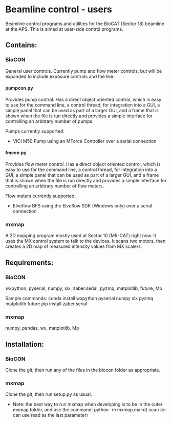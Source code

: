 # Beamline control - users
Beamline control programs and utilities for the BioCAT (Sector 18) beamline at the APS.
This is aimed at user-side control programs.


## Contains:

### BioCON

General user controls. Currently pump and flow meter controls, but will
be expanded to include exposure controls and the like.

#### pumpcon.py

Provides pump control. Has a direct object oriented control, which is easy to use
for the command line, a control thread, for integration into a GUI, a simple panel
that can be used as part of a larger GUI, and a frame that is shown when the
file is run directly and provides a simple interface for controlling an arbitrary
number of pumps.

Pumps currently supported:

*   VICI M50 Pump using an MForce Controller over a serial connection


#### fmcon.py

Provides flow meter control. Has a direct object oriented control, which is easy to use
for the command line, a control thread, for integration into a GUI, a simple panel
that can be used as part of a larger GUI, and a frame that is shown when the
file is run directly and provides a simple interface for controlling an arbitrary
number of flow meters.

Flow meters currently supported:

*   Elveflow BFS using the Elveflow SDK (Windows only) over a serial connection

### mxmap

A 2D mapping program mostly used at Sector 10 (MR-CAT) right now. It uses
the MX control system to talk to the devices. It scans two motors, then creates a
2D map of measured intensity values from MX scalers.


## Requirements:

### BioCON

wxpython, pyserial, numpy, six, zaber.serial, pyzmq, matplotlib, future, Mp

Sample commands:
conda install wxpython pyserial numpy six pyzmq matplotlib future
pip install zaber.serial


### mxmap

numpy, pandas, wx, matplotlib, Mp


## Installation:

### BioCON

Clone the git, then run any of the files in the biocon folder as appropriate.

### mxmap

Clone the git, then run setup.py as usual.

*   Note: the best way to run mxmap when developing is to be in the outer mxmap folder, and
    use the command: python -m mxmap.main() scan  (or can use read as the last parameter)
